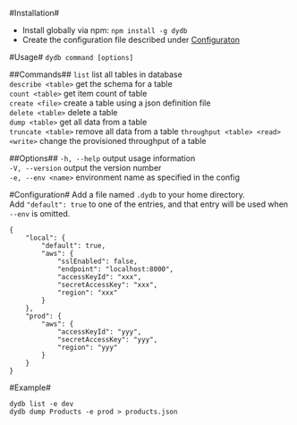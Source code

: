#Installation#
- Install globally via npm: `npm install -g dydb`  
- Create the configuration file described under [Configuraton](#configuration)

#Usage#
`dydb command [options]`

##Commands##
`list`              list all tables in database  
`describe <table>`  get the schema for a table  
`count <table>`     get item count of table  
`create <file>`     create a table using a json definition file  
`delete <table>`    delete a table  
`dump <table>`      get all data from a table  
`truncate <table>`  remove all data from a table
`throughput <table> <read> <write>` change the provisioned throughput of a table

##Options##
`-h, --help`        output usage information  
`-V, --version`     output the version number  
`-e, --env <name>`  environment name as specified in the config  

#Configuration#
Add a file named `.dydb` to your home directory.  
Add `"default": true` to one of the entries, and that entry will be used when `--env` is omitted.

    {
        "local": {
            "default": true,
            "aws": {
                "sslEnabled": false,
                "endpoint": "localhost:8000",
                "accessKeyId": "xxx",
                "secretAccessKey": "xxx",
                "region": "xxx"
            }
        },
        "prod": {
            "aws": {
                "accessKeyId": "yyy",
                "secretAccessKey": "yyy",
                "region": "yyy"
            }
        }
    }

#Example#

```
dydb list -e dev
dydb dump Products -e prod > products.json
```

